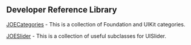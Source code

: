 Developer Reference Library
---------------------------

[JOECategories](/library/JOECategories) - This is a collection of Foundation and UIKit categories.

[JOESlider](/library/JOESlider) - This is a collection of useful subclasses for UISlider.
